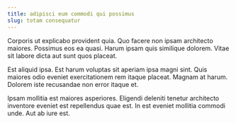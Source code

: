 ```yaml
---
title: adipisci eum commodi qui possimus
slug: totam consequatur
---
```


Corporis ut explicabo provident quia. Quo facere non ipsam architecto maiores. Possimus eos ea quasi. Harum ipsam quis similique dolorem. Vitae sit labore dicta aut sunt quos placeat.

Est aliquid ipsa. Est harum voluptas sit aperiam ipsa magni sint. Quis maiores odio eveniet exercitationem rem itaque placeat. Magnam at harum. Dolorem iste recusandae non error itaque et.

Ipsam mollitia est maiores asperiores. Eligendi deleniti tenetur architecto inventore eveniet est repellendus quae est. In est eveniet mollitia commodi unde. Aut ab iure est.
